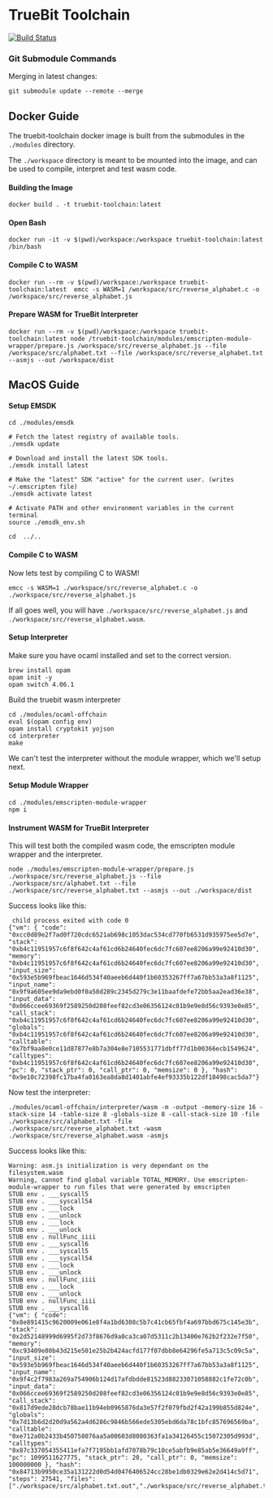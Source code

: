 # TrueBit Toolchain

[![Build Status](https://travis-ci.org/TrueBitFoundation/truebit-toolchain.svg?branch=master)](https://travis-ci.org/TrueBitFoundation/truebit-toolchain)

### Git Submodule Commands

Merging in latest changes:

```
git submodule update --remote --merge
```


## Docker Guide

The truebit-toolchain docker image is built from the submodules in the `./modules` directory.

The `./workspace` directory is meant to be mounted into the image, and can be used to compile, interpret and test wasm code.

#### Building the Image 

```
docker build . -t truebit-toolchain:latest
```

#### Open Bash

```
docker run -it -v $(pwd)/workspace:/workspace truebit-toolchain:latest /bin/bash

```


#### Compile C to WASM

```
docker run --rm -v $(pwd)/workspace:/workspace truebit-toolchain:latest  emcc -s WASM=1 /workspace/src/reverse_alphabet.c -o /workspace/src/reverse_alphabet.js
```

#### Prepare WASM for TrueBit Interpreter

```
docker run --rm -v $(pwd)/workspace:/workspace truebit-toolchain:latest node /truebit-toolchain/modules/emscripten-module-wrapper/prepare.js /workspace/src/reverse_alphabet.js --file /workspace/src/alphabet.txt --file /workspace/src/reverse_alphabet.txt --asmjs --out /workspace/dist
```


## MacOS Guide

#### Setup EMSDK

```
cd ./modules/emsdk

# Fetch the latest registry of available tools.
./emsdk update

# Download and install the latest SDK tools.
./emsdk install latest

# Make the "latest" SDK "active" for the current user. (writes ~/.emscripten file)
./emsdk activate latest

# Activate PATH and other environment variables in the current terminal
source ./emsdk_env.sh

cd  ../..

```

#### Compile C to WASM

Now lets test by compiling C to WASM!

```
emcc -s WASM=1 ./workspace/src/reverse_alphabet.c -o ./workspace/src/reverse_alphabet.js
```

If all goes well, you will have `./workspace/src/reverse_alphabet.js` and `./workspace/src/reverse_alphabet.wasm`.

#### Setup Interpreter

Make sure you have ocaml installed and set to the correct version.

```
brew install opam  
opam init -y
opam switch 4.06.1
```

Build the truebit wasm interpreter

```
cd ./modules/ocaml-offchain
eval $(opam config env)
opam install cryptokit yojson
cd interpreter
make
```

We can't test the interpreter without the module wrapper, which we'll setup next.

#### Setup Module Wrapper

```
cd ./modules/emscripten-module-wrapper
npm i
```

#### Instrument WASM for TrueBit Interpreter  

This will test both the compiled wasm code, the emscripten module wrapper and the interpreter.


```
node ./modules/emscripten-module-wrapper/prepare.js ./workspace/src/reverse_alphabet.js --file ./workspace/src/alphabet.txt --file ./workspace/src/reverse_alphabet.txt --asmjs --out ./workspace/dist
```

Success looks like this:

```
 child process exited with code 0
{"vm": { "code": "0xcc0d89e2f7ad0f720cdc6521ab698c1053dac534cd770fb6531d935975ee5d7e", "stack": "0xb4c11951957c6f8f642c4af61cd6b24640fec6dc7fc607ee8206a99e92410d30", "memory": "0xb4c11951957c6f8f642c4af61cd6b24640fec6dc7fc607ee8206a99e92410d30", "input_size": "0x593e5b969fbeac1646d534f40aeeb6d440f1b60353267ff7a67bb53a3a8f1125", "input_name": "0x9f9a605ee9da9ebd0f0a58d289c2345d279c3e11baafdefe72bb5aa2ead36e38", "input_data": "0x066ccee69369f2589250d208feef82cd3e06356124c01b9e9e8d56c9393e0e85", "call_stack": "0xb4c11951957c6f8f642c4af61cd6b24640fec6dc7fc607ee8206a99e92410d30", "globals": "0xb4c11951957c6f8f642c4af61cd6b24640fec6dc7fc607ee8206a99e92410d30", "calltable": "0x7bf9aa8e0ce11d87877e8b7a304e8e7105531771dbff77d1b00366ecb1549624", "calltypes": "0xb4c11951957c6f8f642c4af61cd6b24640fec6dc7fc607ee8206a99e92410d30", "pc": 0, "stack_ptr": 0, "call_ptr": 0, "memsize": 0 }, "hash": "0x9e10c72398fc17ba4fa0163ea8da8d1401abfe4ef93335b122df18498cac5da7"}
```

Now test the interpreter:

```
./modules/ocaml-offchain/interpreter/wasm -m -output -memory-size 16 -stack-size 14 -table-size 8 -globals-size 8 -call-stack-size 10 -file ./workspace/src/alphabet.txt -file ./workspace/src/reverse_alphabet.txt -wasm ./workspace/src/reverse_alphabet.wasm -asmjs
```

Success looks like this:

```
Warning: asm.js initialization is very dependant on the filesystem.wasm
Warning, cannot find global variable TOTAL_MEMORY. Use emscripten-module-wrapper to run files that were generated by emscripten
STUB env . ___syscall5
STUB env . ___syscall54
STUB env . ___lock
STUB env . ___unlock
STUB env . ___lock
STUB env . ___unlock
STUB env . nullFunc_iiii
STUB env . ___syscall6
STUB env . ___syscall5
STUB env . ___syscall54
STUB env . ___lock
STUB env . ___unlock
STUB env . nullFunc_iiii
STUB env . ___lock
STUB env . ___unlock
STUB env . nullFunc_iiii
STUB env . ___syscall6
{"vm": { "code": "0x8e891415c9620009e061e8f4a1bd6308c5b7c41cb65fbf4a697bbd675c145e3b", "stack": "0x2d52148999d6995f2d73f8676d9a0ca3ca07d5311c2b13400e762b2f232e7f50", "memory": "0xc93409e80b43d215e501e25b2b424acfd177f07dbb8e64296fe5a713c5c09c5a", "input_size": "0x593e5b969fbeac1646d534f40aeeb6d440f1b60353267ff7a67bb53a3a8f1125", "input_name": "0x9f4c2f7983a269a754906b124d17afdbdde81523d88233071058882c1fe72c0b", "input_data": "0x066ccee69369f2589250d208feef82cd3e06356124c01b9e9e8d56c9393e0e85", "call_stack": "0x817d9ede28dcb78bae11b94eb0965876da3e57f2f079fbd2f42a199b855d824e", "globals": "0x7d13b6d2d20d9a562a4d6286c9846b566ede5305ebd6da78c1bfc857696569ba", "calltable": "0xe712a0b2433b450758076aa5a00603d8080363fa1a34126455c15072305d993d", "calltypes": "0x87c337054355411efa7f7195bb1afd7078b79c10ce5abfb9e85ab5e36649a9ff", "pc": 1099511627775, "stack_ptr": 20, "call_ptr": 0, "memsize": 100000000 }, "hash": "0x84713b9950ce35a131222d0d54d0476406524cc28be1db0329e62e2d414c5d71", "steps": 27541, "files": ["./workspace/src/alphabet.txt.out","./workspace/src/reverse_alphabet.txt.out"]}
```
